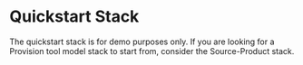 # Quickstart Stack

The quickstart stack is for demo purposes only. If you are looking for a Provision tool model stack to start from, consider the Source-Product stack.
